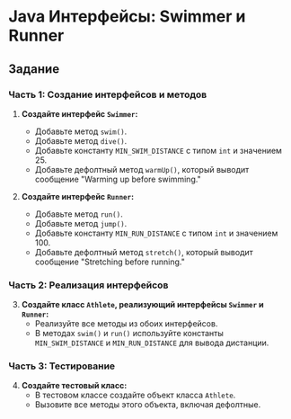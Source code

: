 # Java Интерфейсы: Swimmer и Runner

## Задание

### Часть 1: Создание интерфейсов и методов

1. **Создайте интерфейс `Swimmer`:**
    - Добавьте метод `swim()`.
    - Добавьте метод `dive()`.
    - Добавьте константу `MIN_SWIM_DISTANCE` с типом `int` и значением 25.
    - Добавьте дефолтный метод `warmUp()`, который выводит сообщение "Warming up before swimming."


2. **Создайте интерфейс `Runner`:**
    - Добавьте метод `run()`.
    - Добавьте метод `jump()`.
    - Добавьте константу `MIN_RUN_DISTANCE` с типом `int` и значением 100.
    - Добавьте дефолтный метод `stretch()`, который выводит сообщение "Stretching before running."

    

### Часть 2: Реализация интерфейсов

3. **Создайте класс `Athlete`, реализующий интерфейсы `Swimmer` и `Runner`:**
    - Реализуйте все методы из обоих интерфейсов.
    - В методах `swim()` и `run()` используйте константы `MIN_SWIM_DISTANCE` и `MIN_RUN_DISTANCE` для вывода дистанции.

    

### Часть 3: Тестирование

4. **Создайте тестовый класс:**
    - В тестовом классе создайте объект класса `Athlete`.
    - Вызовите все методы этого объекта, включая дефолтные.

 